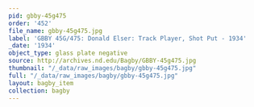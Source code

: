 ```yaml
---
pid: gbby-45g475
order: '452'
file_name: gbby-45g475.jpg
label: 'GBBY 45G/475: Donald Elser: Track Player, Shot Put - 1934'
_date: '1934'
object_type: glass plate negative
source: http://archives.nd.edu/Bagby/GBBY-45g475.jpg
thumbnail: "/_data/raw_images/bagby/gbby-45g475.jpg"
full: "/_data/raw_images/bagby/gbby-45g475.jpg"
layout: bagby_item
collection: bagby
---
```

